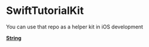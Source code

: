 # SwiftTutorialKit
You can use that repo as a helper kit in iOS development



[**String**](README.md)

